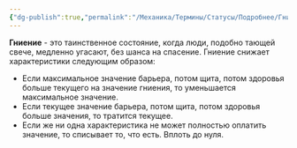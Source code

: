 ```yaml
---
{"dg-publish":true,"permalink":"/Механика/Термины/Статусы/Подробнее/Гниение/","noteIcon":"","created":"2025-09-12T19:47:51.189+03:00","updated":"2025-09-12T16:07:57.835+03:00"}
---
```




**Гниение** - это таинственное состояние, когда люди, подобно тающей свече, медленно угасают, без шанса на спасение. Гниение снижает характеристики следующим образом:

- Если максимальное значение барьера, потом щита, потом здоровья больше текущего на значение гниения, то уменьшается максимальное значение.
- Если текущее значение барьера, потом щита, потом здоровья больше значения, то тратится текущее.
- Если же ни одна характеристика не может полностью оплатить значение, то списывает то, что есть. Вплоть до нуля. 